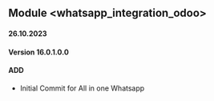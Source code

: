 ## Module <whatsapp_integration_odoo>

#### 26.10.2023
#### Version 16.0.1.0.0
#### ADD
 - Initial Commit for All in one Whatsapp
